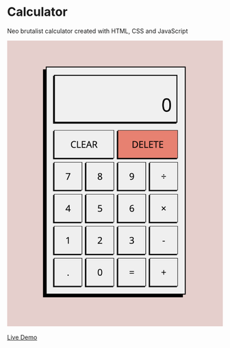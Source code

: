 # Calculator

Neo brutalist calculator created with HTML, CSS and JavaScript

![screenshot of calculator](./calc-img.png)

[Live Demo](https://lukeramljak.github.io/calculator/)
